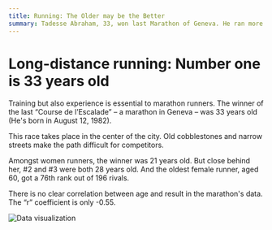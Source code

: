 ```yaml
---
title: Running: The Older may be the Better
summary: Tadesse Abraham, 33, won last Marathon of Geneva. He ran more than 7 km at an average speed of 21 km/h.
---
```


# Long-distance running: Number one is 33 years old

Training but also experience is essential to marathon runners. The winner of the last “Course de l’Escalade” – a marathon in Geneva – was 33 years old (He's born in August 12, 1982).

This race takes place in the center of the city. Old cobblestones and narrow streets make the path difficult for competitors.

Amongst women runners, the winner was 21 years old. But close behind her, #2 and #3 were both 28 years old. And the oldest female runner, aged 60, got a 76th rank out of 196 rivals.

There is no clear correlation between age and result in the marathon's data. The “r” coefficient is only -0.55.

![Data visualization](https://github.com/palrogg/playfair-projects/raw/master/projects/paul-ronga/marathon_speed/Escalade_illustrator.png)
